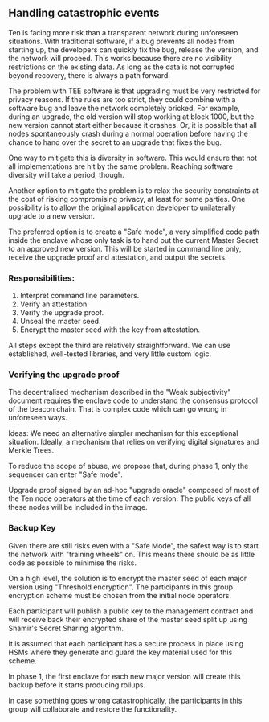 
## Handling catastrophic events

Ten is facing more risk than a transparent network during unforeseen situations.
With traditional software, if a bug prevents all nodes from starting up, the developers can quickly fix
the bug, release the version, and the network will proceed. This works because there are no visibility restrictions on the existing data.
As long as the data is not corrupted beyond recovery, there is always a path forward.

The problem with TEE software is that upgrading must be very restricted for privacy reasons.
If the rules are too strict, they could combine with a software bug and leave the network completely bricked.
For example, during an upgrade, the old version will stop working at block 1000, but the new version cannot start either
because it crashes.
Or, it is possible that all nodes spontaneously crash during a normal operation before having the chance to hand over
the secret to an upgrade that fixes the bug.

One way to mitigate this is diversity in software. This would ensure that not all implementations are hit by the same problem.
Reaching software diversity will take a period, though.

Another option to mitigate the problem is to relax the security constraints at the cost of risking compromising privacy, at least for some parties.
One possibility is to allow the original application developer to unilaterally upgrade to a new version.

The preferred option is to create a "Safe mode", a very simplified code path inside the enclave whose only task is to hand out
the current Master Secret to an approved new version.
This will be started in command line only, receive the upgrade proof and attestation, and output the secrets.

### Responsibilities:

1. Interpret command line parameters.
1. Verify an attestation.
1. Verify the upgrade proof.
1. Unseal the master seed.
1. Encrypt the master seed with the key from attestation.

All steps except the third are relatively straightforward. We can use established, well-tested libraries, and very little
custom logic.

### Verifying the upgrade proof

The decentralised mechanism described in the "Weak subjectivity" document requires the enclave code to understand the consensus
protocol of the beacon chain. That is complex code which can go wrong in unforeseen ways.

Ideas:
We need an alternative simpler mechanism for this exceptional situation.
Ideally, a mechanism that relies on verifying digital signatures and Merkle Trees.

To reduce the scope of abuse, we propose that, during phase 1, only the sequencer can enter "Safe mode".

Upgrade proof signed by an ad-hoc "upgrade oracle" composed of most of the Ten node operators at the time
of each version. The public keys of all these nodes will be included in the image.


### Backup Key

Given there are still risks even with a "Safe Mode", the safest way is to start the network with "training wheels" on.
This means there should be as little code as possible to minimise the risks.

On a high level, the solution is to encrypt the master seed of each major version using "Threshold encryption".
The participants in this group encryption scheme must be chosen from the initial node operators.

Each participant will publish a public key to the management contract and will receive back their encrypted share of the master seed
split up using Shamir's Secret Sharing algorithm.

It is assumed that each participant has a secure process in place using HSMs where they generate and guard the key material
used for this scheme.

In phase 1, the first enclave for each new major version will create this backup before it starts producing rollups.

In case something goes wrong catastrophically, the participants in this group will collaborate and restore the functionality.